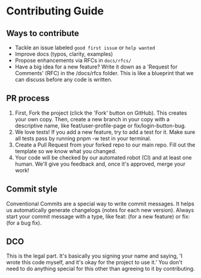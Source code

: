 # Contributing Guide

## Ways to contribute
- Tackle an issue labeled `good first issue` or `help wanted`
- Improve docs (typos, clarity, examples)
- Propose enhancements via RFCs in `docs/rfcs/`
- Have a big idea for a new feature? Write it down as a 'Request for Comments' (RFC) in the /docs/rfcs folder. This is like a blueprint that we can discuss before any code is written.

## PR process
1. First, Fork the project (click the 'Fork' button on GitHub). This creates your own copy. Then, create a new branch in your copy with a descriptive name, like feat/user-profile-page or fix/login-button-bug.
2. We love tests! If you add a new feature, try to add a test for it. Make sure all tests pass by running pnpm -w test in your terminal.
3. Create a Pull Request from your forked repo to our main repo. Fill out the template so we know what you changed.
4. Your code will be checked by our automated robot (CI) and at least one human. We'll give you feedback and, once it's approved, merge your work!

## Commit style
Conventional Commits are a special way to write commit messages. It helps us automatically generate changelogs (notes for each new version). Always start your commit message with a type, like feat: (for a new feature) or fix: (for a bug fix).

## DCO
This is the legal part. It's basically you signing your name and saying, 'I wrote this code myself, and it's okay for the project to use it.' You don't need to do anything special for this other than agreeing to it by contributing.
